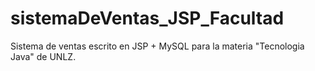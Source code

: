 # sistemaDeVentas_JSP_Facultad
Sistema de ventas escrito en JSP + MySQL para la materia "Tecnologia Java" de UNLZ.
